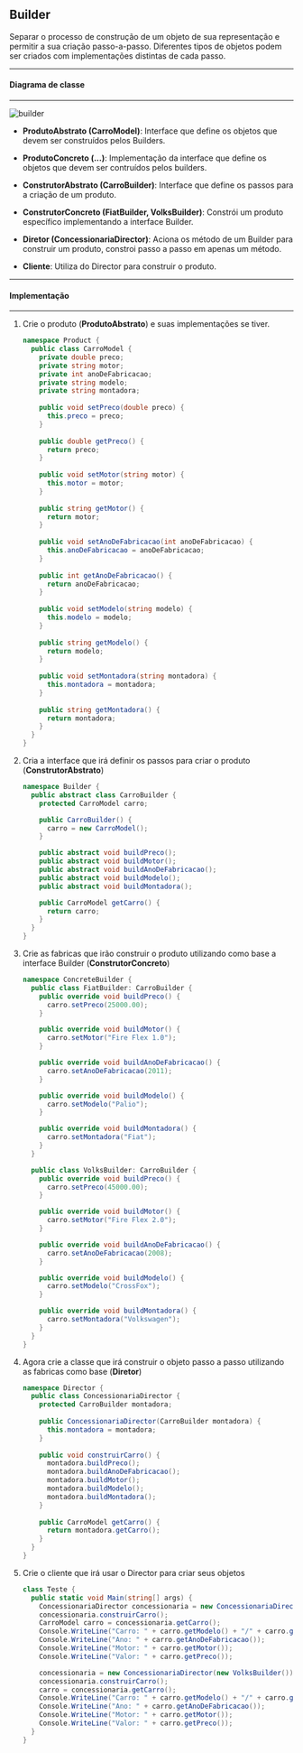 ## Builder

Separar o processo de construção de um objeto de sua representação e permitir a sua criação passo-a-passo. Diferentes tipos de objetos podem ser
criados com implementações distintas de cada passo.

***
#### Diagrama de classe
***

![builder](https://cloud.githubusercontent.com/assets/14116020/26184556/20f84e22-3b5c-11e7-946a-5211bfaeef48.png)

* **ProdutoAbstrato (CarroModel)**: Interface que define os objetos que devem ser construídos pelos Builders.

* **ProdutoConcreto (...)**: Implementação da interface que define os objetos que devem ser contruídos pelos builders.

* **ConstrutorAbstrato (CarroBuilder)**: Interface que define os passos para a criação de um produto.

* **ConstrutorConcreto (FiatBuilder, VolksBuilder)**: Constrói um produto específico implementando a interface Builder.

* **Diretor (ConcessionariaDirector)**: Aciona os método de um Builder para construir um produto, constroi passo a passo em apenas um método.

* **Cliente**: Utiliza do Director para construir o produto.

***
#### Implementação
***

1. Crie o produto (**ProdutoAbstrato**) e suas implementações se tiver.

    ```c#
    namespace Product {
      public class CarroModel {
        private double preco;
        private string motor;
        private int anoDeFabricacao;
        private string modelo;
        private string montadora;
      
        public void setPreco(double preco) {
          this.preco = preco;
        }
      
        public double getPreco() {
          return preco;
        }
      
        public void setMotor(string motor) {
          this.motor = motor;
        }
      
        public string getMotor() {
          return motor;
        }
      
        public void setAnoDeFabricacao(int anoDeFabricacao) {
          this.anoDeFabricacao = anoDeFabricacao;
        }
      
        public int getAnoDeFabricacao() {
          return anoDeFabricacao;
        }
      
        public void setModelo(string modelo) {
          this.modelo = modelo;
        }
      
        public string getModelo() {
          return modelo;
        }
      
        public void setMontadora(string montadora) {
          this.montadora = montadora;
        }
      
        public string getMontadora() {
          return montadora;
        }
      }
    }
    ```

2. Cria a interface que irá definir os passos para criar o produto (**ConstrutorAbstrato**)

    ```c#
    namespace Builder {
      public abstract class CarroBuilder {
        protected CarroModel carro;
    
        public CarroBuilder() {
          carro = new CarroModel();
        }
    
        public abstract void buildPreco();
        public abstract void buildMotor();
        public abstract void buildAnoDeFabricacao();
        public abstract void buildModelo();
        public abstract void buildMontadora();
    
        public CarroModel getCarro() {
          return carro;
        }
      }
    }
    ```

3. Crie as fabricas que irão construir o produto utilizando como base a interface Builder (**ConstrutorConcreto**)

    ```c#
    namespace ConcreteBuilder {
      public class FiatBuilder: CarroBuilder {
        public override void buildPreco() {
          carro.setPreco(25000.00);
        }
    
        public override void buildMotor() {
          carro.setMotor("Fire Flex 1.0");
        }
    
        public override void buildAnoDeFabricacao() {
          carro.setAnoDeFabricacao(2011);
        }
    
        public override void buildModelo() {
          carro.setModelo("Palio");
        }
    
        public override void buildMontadora() {
          carro.setMontadora("Fiat");
        }
      }
    
      public class VolksBuilder: CarroBuilder {
        public override void buildPreco() {
          carro.setPreco(45000.00);
        }
    
        public override void buildMotor() {
          carro.setMotor("Fire Flex 2.0");
        }
    
        public override void buildAnoDeFabricacao() {
          carro.setAnoDeFabricacao(2008);
        }
    
        public override void buildModelo() {
          carro.setModelo("CrossFox");
        }
    
        public override void buildMontadora() {
          carro.setMontadora("Volkswagen");
        }
      }
    }
    ```

4. Agora crie a classe que irá construir o objeto passo a passo utilizando as fabricas como base (**Diretor**)

    ```c#
    namespace Director {
      public class ConcessionariaDirector {
        protected CarroBuilder montadora;
      
        public ConcessionariaDirector(CarroBuilder montadora) {
          this.montadora = montadora;
        }
      
        public void construirCarro() {
          montadora.buildPreco();
          montadora.buildAnoDeFabricacao();
          montadora.buildMotor();
          montadora.buildModelo();
          montadora.buildMontadora();
        }
      
        public CarroModel getCarro() {
          return montadora.getCarro();
        }
      }
    }
    ```

5. Crie o cliente que irá usar o Director para criar seus objetos

    ```c#
    class Teste {
      public static void Main(string[] args) {
        ConcessionariaDirector concessionaria = new ConcessionariaDirector(new FiatBuilder());
        concessionaria.construirCarro();
        CarroModel carro = concessionaria.getCarro();
        Console.WriteLine("Carro: " + carro.getModelo() + "/" + carro.getMontadora());
        Console.WriteLine("Ano: " + carro.getAnoDeFabricacao());
        Console.WriteLine("Motor: " + carro.getMotor());
        Console.WriteLine("Valor: " + carro.getPreco());
    
        concessionaria = new ConcessionariaDirector(new VolksBuilder());
        concessionaria.construirCarro();
        carro = concessionaria.getCarro();
        Console.WriteLine("Carro: " + carro.getModelo() + "/" + carro.getMontadora());
        Console.WriteLine("Ano: " + carro.getAnoDeFabricacao());
        Console.WriteLine("Motor: " + carro.getMotor());
        Console.WriteLine("Valor: " + carro.getPreco());
      }
    }
    ```
